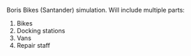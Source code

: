 Boris Bikes (Santander) simulation. Will include multiple parts:
1. Bikes
2. Docking stations
3. Vans
4. Repair staff
